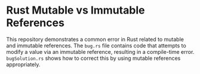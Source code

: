 # Rust Mutable vs Immutable References

This repository demonstrates a common error in Rust related to mutable and immutable references.  The `bug.rs` file contains code that attempts to modify a value via an immutable reference, resulting in a compile-time error.  `bugSolution.rs` shows how to correct this by using mutable references appropriately.
